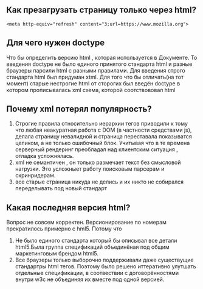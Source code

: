 ## Как презагрузать страницу только через html?
`<meta http-equiv="refresh" content="3;url=https://www.mozilla.org">`
## Для чего нужен doctype
Что бы определить версию html , которая используется в Документе. То введения doctype не было единого принятого стандарта html и разные браузеры парсили html с разными правилами. Для введения строго стандарта html был придуман xtml. Для того что бы отличать(на тот момент) старые нестрогие html от сторогих был введён doctype в котором прописывалась xml схема, которой соотствововал html
## Почему xml потерял популярность?
1. Строгие правила относительно иерархии тегов приводили к тому что любая неакуратная работа с DOM (в частности средствами js), делала страницу невалидной и страница переставала показыватся целиком, а не только ошибочный блок. Учитывая что в те времена серверный рендеринг преобладал над клиентским ситуация , отладка усложнялась. 
2. xml не семантичен , он только размечает текст без смысловой нагрузки. Это усложныет работу поисковым парсерам и скринридерам.
3. все старые страница никуда не делись и их никто не собирался переделывать под новый стандарт

## Какая последняя версия html?
Вопрос не совсем корректен. Версионирование по номерам прекратилось примерно c hml5. Потому что 
1. Не было единого стандарта который бы описывал все детали html5.Была группа спецификаций объединёная под общим маркетинговым брендом html5.
2. Все браузеры только выборочно поддерживали даже существущие стандартры html тегов.
Поэтому было решено иттеративно улутшать отдельные спецификации, в соотвествии с договорённостями внутри w3c не объединяя их вместе под одной версией.
 